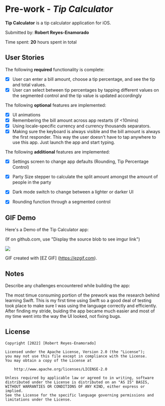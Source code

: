 # Pre-work - *Tip Calculator*

**Tip Calculator** is a tip calculator application for iOS.

Submitted by: **Robert Reyes-Enamorado**

Time spent: **20** hours spent in total

## User Stories

The following **required** functionality is complete:

* [X] User can enter a bill amount, choose a tip percentage, and see the tip and total values.
* [X] User can select between tip percentages by tapping different values on the segmented control and the tip value is updated accordingly

The following **optional** features are implemented:

* [X] UI animations
* [X] Remembering the bill amount across app restarts (if <10mins)
* [X] Using locale-specific currency and currency thousands separators.
* [X] Making sure the keyboard is always visible and the bill amount is always the first responder. This way the user doesn't have to tap anywhere to use this app. Just launch the app and start typing.

The following **additional** features are implemented:

- [X] Settings screen to change app defaults (Rounding, Tip Percentage Control)
- [X] Party Size stepper to calculate the split amount amongst the amount of people in the party
- [X] Dark mode switch to change between a lighter or darker UI
- [X] Rounding function through a segmented control


## GIF Demo

Here's a Demo of the Tip Calculator app:

(If on github.com, use "Display the source blob to see imgur link")

![](https://i.imgur.com/t4AzJTy.gif)


GIF created with [EZ GIF]
(https://ezgif.com).

## Notes

Describe any challenges encountered while building the app:

The most timue consuming portion of the prework was the research behind learning Swift. This is my first time using Swift so a good deal of testing took place to make sure I was using the language correctly and efficiently. After finding my stride, buiding the app became much easier and most of my time went into the way the UI looked, not fixing bugs.

## License

    Copyright [2022] [Robert Reyes-Enamorado]

    Licensed under the Apache License, Version 2.0 (the "License");
    you may not use this file except in compliance with the License.
    You may obtain a copy of the License at

        http://www.apache.org/licenses/LICENSE-2.0

    Unless required by applicable law or agreed to in writing, software
    distributed under the License is distributed on an "AS IS" BASIS,
    WITHOUT WARRANTIES OR CONDITIONS OF ANY KIND, either express or implied.
    See the License for the specific language governing permissions and
    limitations under the License.

